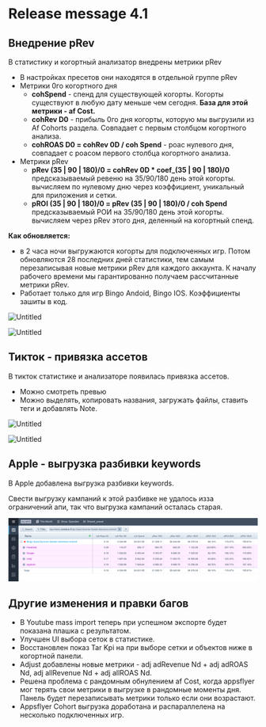# Release message 4.1

## Внедрение pRev

В статистику и когортный анализатор внедрены метрики pRev

-   В настройках пресетов они находятся в отдельной группе pRev
-   Метрики 0го когортного дня
    -   **cohSpend** - спенд для существующей когорты. Когорты существуют в любую дату меньше чем сегодня. **База для этой метрики - af Cost.**
    -   **cohRev D0** - прибыль 0го дня когорты, которую мы выгрузили из Af Cohorts раздела. Совпадает с первым столбцом когортного анализа.
    -   **cohROAS D0 = cohRev 0D / coh Spend** - роас нулевого дня, совпадает с роасом первого столбца когортного анализа.
-   Метрики pRev
    -   **pRev (35 | 90 | 180)/0 = cohRev 0D \* coef\_(35 | 90 | 180)/0**
        предсказываемый ревеню на 35/90/180 день этой когорты.
        вычисляем по нулевому дню через коэффициент, уникальный для приложения и сетки.
    -   **pROI (35 | 90 | 180)/0 = pRev (35 | 90 | 180)/0 / coh Spend**
        предсказываемый РОИ на 35/90/180 день этой когорты.
        вычисляем через pRev этого дня, деленный на когортный спенд.

**Как обновляется:**

-   в 2 часа ночи выгружаются когорты для подключенных игр. Потом обновляются 28 последних дней статистики, тем самым перезаписывая новые метрики pRev для каждого аккаунта. К началу рабочего времени мы гарантированно получаем рассчитанные метрики pRev.
-   Работает только для игр Bingo Andoid, Bingo IOS. Коэффициенты зашиты в код.

![Untitled](Release%20message%204%201%2026eca1fa3488458b8a68ba1554691ea2/Untitled.png)

![Untitled](Release%20message%204%201%2026eca1fa3488458b8a68ba1554691ea2/Untitled%201.png)

## Тикток - привязка ассетов

В тикток статистике и анализаторе появилась привязка ассетов.

-   Можно смотреть превью
-   Можно выделять, копировать названия, загружать файлы, ставить теги и добавлять Note.

![Untitled](./Release%20message%204%201%2026eca1fa3488458b8a68ba1554691ea2/Untitled%202.png)

![Untitled](./Release%20message%204%201%2026eca1fa3488458b8a68ba1554691ea2/Untitled%203.png)

## Apple - выгрузка разбивки keywords

В Apple добавлена выгрузка разбивки keywords.

Свести выгрузку кампаний к этой разбивке не удалось изза ограничений апи, так что выгрузка кампаний осталась старая.

![Untitled](./RR/Untitled.png)

## Другие изменения и правки багов

-   В Youtube mass import теперь при успешном экспорте будет показана плашка с результатом.
-   Улучшен UI выбора сеток в статистике.
-   Восстановлен показ Tar Kpi на при выборе сетки и объектов ниже в когортной панели.
-   Adjust добавлены новые метрики - adj adRevenue Nd + adj adROAS Nd, adj allRevenue Nd + adj allROAS Nd.
-   Решена проблема с рандомным обнулением af Cost, когда appsflyer мог терять свои метрики в выгрузке в рандомные моменты дня. Панель будет перезаписывать метрики только если они возрастают.
-   Appsflyer Cohort выгрузка доработана и распараллелена на несколько подключенных игр.
